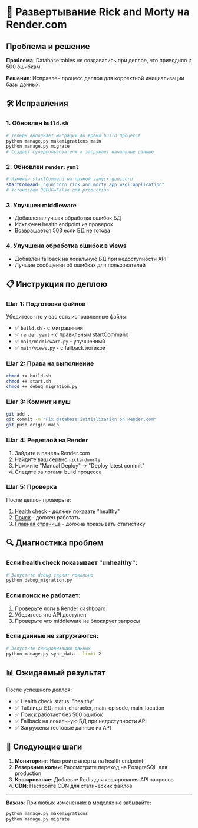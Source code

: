 # 🚀 Развертывание Rick and Morty на Render.com

## Проблема и решение

**Проблема**: Database tables не создавались при деплое, что приводило к 500 ошибкам.

**Решение**: Исправлен процесс деплоя для корректной инициализации базы данных.

## 🛠 Исправления

### 1. Обновлен `build.sh`
```bash
# Теперь выполняет миграции во время build процесса
python manage.py makemigrations main
python manage.py migrate
# Создает суперпользователя и загружает начальные данные
```

### 2. Обновлен `render.yaml`
```yaml
# Изменен startCommand на прямой запуск gunicorn
startCommand: "gunicorn rick_and_morty_app.wsgi:application"
# Установлен DEBUG=False для production
```

### 3. Улучшен middleware
- Добавлена лучшая обработка ошибок БД
- Исключен health endpoint из проверок
- Возвращается 503 если БД не готова

### 4. Улучшена обработка ошибок в views
- Добавлен fallback на локальную БД при недоступности API
- Лучшие сообщения об ошибках для пользователей

## 📋 Инструкция по деплою

### Шаг 1: Подготовка файлов
Убедитесь что у вас есть исправленные файлы:
- ✅ `build.sh` - с миграциями
- ✅ `render.yaml` - с правильным startCommand  
- ✅ `main/middleware.py` - улучшенный
- ✅ `main/views.py` - с fallback логикой

### Шаг 2: Права на выполнение
```bash
chmod +x build.sh
chmod +x start.sh
chmod +x debug_migration.py
```

### Шаг 3: Коммит и пуш
```bash
git add .
git commit -m "Fix database initialization on Render.com"
git push origin main
```

### Шаг 4: Редеплой на Render
1. Зайдите в панель Render.com
2. Найдите ваш сервис `rickandmorty`
3. Нажмите "Manual Deploy" → "Deploy latest commit"
4. Следите за логами build процесса

### Шаг 5: Проверка
После деплоя проверьте:
1. [Health check](https://rickandmorty-n0mo.onrender.com/health/) - должен показать "healthy"
2. [Поиск](https://rickandmorty-n0mo.onrender.com/search/?q=Rick&type=character) - должен работать
3. [Главная страница](https://rickandmorty-n0mo.onrender.com/) - должна показывать статистику

## 🔍 Диагностика проблем

### Если health check показывает "unhealthy":
```bash
# Запустите debug скрипт локально
python debug_migration.py
```

### Если поиск не работает:
1. Проверьте логи в Render dashboard
2. Убедитесь что API доступен
3. Проверьте что middleware не блокирует запросы

### Если данные не загружаются:
```bash
# Запустите синхронизацию данных
python manage.py sync_data --limit 2
```

## 📊 Ожидаемый результат

После успешного деплоя:
- ✅ Health check status: "healthy"
- ✅ Таблицы БД: main_character, main_episode, main_location
- ✅ Поиск работает без 500 ошибок
- ✅ Fallback на локальную БД при недоступности API
- ✅ Загружены тестовые данные из API

## 🎯 Следующие шаги

1. **Мониторинг**: Настройте алерты на health endpoint
2. **Резервные копии**: Рассмотрите переход на PostgreSQL для production
3. **Кэширование**: Добавьте Redis для кэширования API запросов
4. **CDN**: Настройте CDN для статических файлов

---

**Важно**: При любых изменениях в моделях не забывайте:
```bash
python manage.py makemigrations
python manage.py migrate
```
